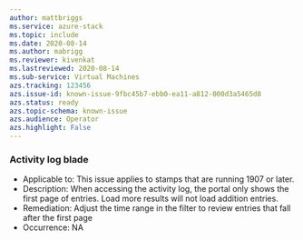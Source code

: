```yaml
---
author: mattbriggs
ms.service: azure-stack
ms.topic: include
ms.date: 2020-08-14
ms.author: mabrigg
ms.reviewer: kivenkat
ms.lastreviewed: 2020-08-14
ms.sub-service: Virtual Machines
azs.tracking: 123456
azs.issue-id: known-issue-9fbc45b7-ebb0-ea11-a812-000d3a5465d8
azs.status: ready
azs.topic-schema: known-issue
azs.audience: Operator
azs.highlight: False
---
```

### Activity log blade

- Applicable to: This issue applies to stamps that are running 1907 or later.
- Description: When accessing the activity log, the portal only shows the first page of entries. Load more results will not load addition entries.
- Remediation: Adjust the time range in the filter to review entries that fall after the first page
- Occurrence: NA